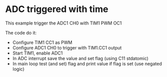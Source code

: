# ADC triggered with time

This example trigger the ADC1 CH0 with TIM1 PWM OC1

The code do it:

 - Configure TIM1 CC1 as PWM
 - Configure ADC1 CH0 to trigger with TIM1.CC1 output
 - Start TIM1, enable ADC1
 - In ADC interrupt save the value and set flag (using C11 stdatomic)
 - In main loop test (and set) flag and print value if flag is set (use negated logic) 

